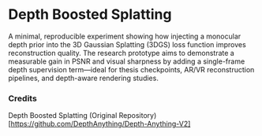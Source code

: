 # Depth Boosted Splatting
A minimal, reproducible experiment showing how injecting a monocular depth prior into the 3D Gaussian Splatting (3DGS) loss function improves reconstruction quality.
The research prototype aims to demonstrate a measurable gain in PSNR and visual sharpness by adding a single-frame depth supervision term—ideal for thesis checkpoints, AR/VR reconstruction pipelines, and depth-aware rendering studies.


### Credits
Depth Boosted Splatting (Original Repository)[https://github.com/DepthAnything/Depth-Anything-V2]

